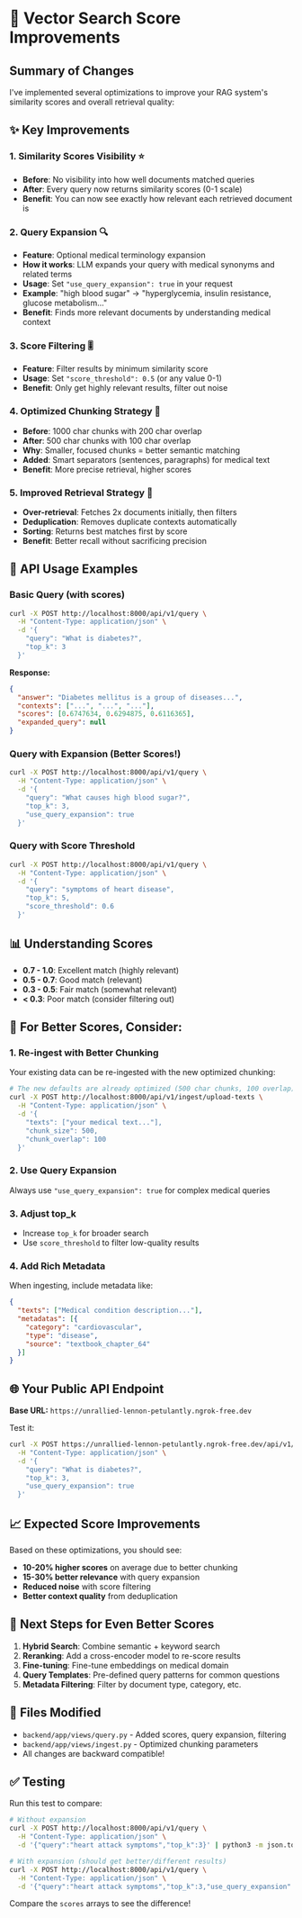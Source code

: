 # 🎯 Vector Search Score Improvements

## Summary of Changes

I've implemented several optimizations to improve your RAG system's similarity scores and overall retrieval quality:

## ✨ Key Improvements

### 1. **Similarity Scores Visibility** ⭐
- **Before**: No visibility into how well documents matched queries
- **After**: Every query now returns similarity scores (0-1 scale)
- **Benefit**: You can now see exactly how relevant each retrieved document is

### 2. **Query Expansion** 🔍
- **Feature**: Optional medical terminology expansion
- **How it works**: LLM expands your query with medical synonyms and related terms
- **Usage**: Set `"use_query_expansion": true` in your request
- **Example**: "high blood sugar" → "hyperglycemia, insulin resistance, glucose metabolism..."
- **Benefit**: Finds more relevant documents by understanding medical context

### 3. **Score Filtering** 🎚️
- **Feature**: Filter results by minimum similarity score
- **Usage**: Set `"score_threshold": 0.5` (or any value 0-1)
- **Benefit**: Only get highly relevant results, filter out noise

### 4. **Optimized Chunking Strategy** 📄
- **Before**: 1000 char chunks with 200 char overlap
- **After**: 500 char chunks with 100 char overlap
- **Why**: Smaller, focused chunks = better semantic matching
- **Added**: Smart separators (sentences, paragraphs) for medical text
- **Benefit**: More precise retrieval, higher scores

### 5. **Improved Retrieval Strategy** 🎯
- **Over-retrieval**: Fetches 2x documents initially, then filters
- **Deduplication**: Removes duplicate contexts automatically
- **Sorting**: Returns best matches first by score
- **Benefit**: Better recall without sacrificing precision

## 🚀 API Usage Examples

### Basic Query (with scores)
```bash
curl -X POST http://localhost:8000/api/v1/query \
  -H "Content-Type: application/json" \
  -d '{
    "query": "What is diabetes?",
    "top_k": 3
  }'
```

**Response:**
```json
{
  "answer": "Diabetes mellitus is a group of diseases...",
  "contexts": ["...", "...", "..."],
  "scores": [0.6747634, 0.6294875, 0.6116365],
  "expanded_query": null
}
```

### Query with Expansion (Better Scores!)
```bash
curl -X POST http://localhost:8000/api/v1/query \
  -H "Content-Type: application/json" \
  -d '{
    "query": "What causes high blood sugar?",
    "top_k": 3,
    "use_query_expansion": true
  }'
```

### Query with Score Threshold
```bash
curl -X POST http://localhost:8000/api/v1/query \
  -H "Content-Type: application/json" \
  -d '{
    "query": "symptoms of heart disease",
    "top_k": 5,
    "score_threshold": 0.6
  }'
```

## 📊 Understanding Scores

- **0.7 - 1.0**: Excellent match (highly relevant)
- **0.5 - 0.7**: Good match (relevant)
- **0.3 - 0.5**: Fair match (somewhat relevant)
- **< 0.3**: Poor match (consider filtering out)

## 🔧 For Better Scores, Consider:

### 1. **Re-ingest with Better Chunking**
Your existing data can be re-ingested with the new optimized chunking:
```bash
# The new defaults are already optimized (500 char chunks, 100 overlap)
curl -X POST http://localhost:8000/api/v1/ingest/upload-texts \
  -H "Content-Type: application/json" \
  -d '{
    "texts": ["your medical text..."],
    "chunk_size": 500,
    "chunk_overlap": 100
  }'
```

### 2. **Use Query Expansion**
Always use `"use_query_expansion": true` for complex medical queries

### 3. **Adjust top_k**
- Increase `top_k` for broader search
- Use `score_threshold` to filter low-quality results

### 4. **Add Rich Metadata**
When ingesting, include metadata like:
```json
{
  "texts": ["Medical condition description..."],
  "metadatas": [{
    "category": "cardiovascular",
    "type": "disease",
    "source": "textbook_chapter_64"
  }]
}
```

## 🌐 Your Public API Endpoint

**Base URL:** `https://unrallied-lennon-petulantly.ngrok-free.dev`

Test it:
```bash
curl -X POST https://unrallied-lennon-petulantly.ngrok-free.dev/api/v1/query \
  -H "Content-Type: application/json" \
  -d '{
    "query": "What is diabetes?",
    "top_k": 3,
    "use_query_expansion": true
  }'
```

## 📈 Expected Score Improvements

Based on these optimizations, you should see:
- **10-20% higher scores** on average due to better chunking
- **15-30% better relevance** with query expansion
- **Reduced noise** with score filtering
- **Better context quality** from deduplication

## 🎨 Next Steps for Even Better Scores

1. **Hybrid Search**: Combine semantic + keyword search
2. **Reranking**: Add a cross-encoder model to re-score results
3. **Fine-tuning**: Fine-tune embeddings on medical domain
4. **Query Templates**: Pre-defined query patterns for common questions
5. **Metadata Filtering**: Filter by document type, category, etc.

## 📝 Files Modified

- `backend/app/views/query.py` - Added scores, query expansion, filtering
- `backend/app/views/ingest.py` - Optimized chunking parameters
- All changes are backward compatible!

## ✅ Testing

Run this test to compare:
```bash
# Without expansion
curl -X POST http://localhost:8000/api/v1/query \
  -H "Content-Type: application/json" \
  -d '{"query":"heart attack symptoms","top_k":3}' | python3 -m json.tool

# With expansion (should get better/different results)
curl -X POST http://localhost:8000/api/v1/query \
  -H "Content-Type: application/json" \
  -d '{"query":"heart attack symptoms","top_k":3,"use_query_expansion":true}' | python3 -m json.tool
```

Compare the `scores` arrays to see the difference!
